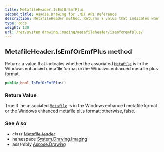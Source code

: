 ```yaml
---
title: MetafileHeader.IsEmfOrEmfPlus
second_title: Aspose.Drawing for .NET API Reference
description: MetafileHeader method. Returns a value that indicates whether the associated Metafile is in the Windows enhanced metafile format or the Windows enhanced metafile plus format
type: docs
weight: 130
url: /net/system.drawing.imaging/metafileheader/isemforemfplus/
---
```

## MetafileHeader.IsEmfOrEmfPlus method

Returns a value that indicates whether the associated [`Metafile`](../../metafile/) is in the Windows enhanced metafile format or the Windows enhanced metafile plus format.

```csharp
public bool IsEmfOrEmfPlus()
```

### Return Value

True if the associated [`Metafile`](../../metafile/) is in the Windows enhanced metafile format or the Windows enhanced metafile plus format; otherwise, false.

### See Also

* class [MetafileHeader](../)
* namespace [System.Drawing.Imaging](../../metafileheader/)
* assembly [Aspose.Drawing](../../../)


